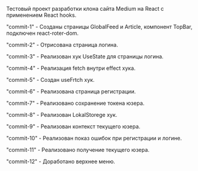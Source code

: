 Тестовый проект разработки клона сайта Medium на React c применением React hooks.

"commit-1" - Созданы страницы GlobalFeed и Article, компонент TopBar, подключен react-roter-dom.

"commit-2" - Отрисована страница логина.

"commit-3" - Реализован хук UseState для страницы логина.

"commit-4" - Реализация fetch внутри effect хука.

"commit-5" - Создан useFrtch хук.

"commit-6" - Реализована страница регистрации.

"commit-7" - Реализовано сохранение токена юзера.

"commit-8" - Реализован LokalStorege хук. 

"commit-9" - Реализован контекст текущего юзера.

"commit-10" - Реализован показ ошибок при регистрации и логине.

"commit-11" - Реализовано получение текущего юзера.

"commit-12" - Доработано верхнее меню.